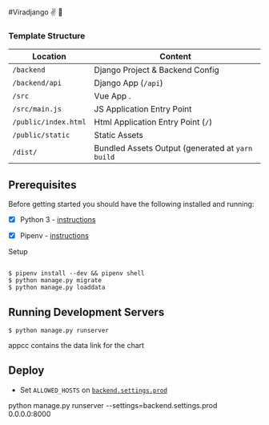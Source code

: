 #Viradjango ✌️ 🐍


### Template Structure


| Location             |  Content                                   |
|----------------------|--------------------------------------------|
| `/backend`           | Django Project & Backend Config            |
| `/backend/api`       | Django App (`/api`)                        |
| `/src`               | Vue App .                                  |
| `/src/main.js`       | JS Application Entry Point                 |
| `/public/index.html` | Html Application Entry Point (`/`)         |
| `/public/static`     | Static Assets                              |
| `/dist/`             | Bundled Assets Output (generated at `yarn build` |

## Prerequisites

Before getting started you should have the following installed and running:
- [X] Python 3 - [instructions](https://wiki.python.org/moin/BeginnersGuide)
- [X] Pipenv - [instructions](https://pipenv.readthedocs.io/en/latest/install/#installing-pipenv)



Setup
```

$ pipenv install --dev && pipenv shell
$ python manage.py migrate
$ python manage.py loaddata
```

## Running Development Servers

```
$ python manage.py runserver
```

appcc contains the data link for the chart
## Deploy

* Set `ALLOWED_HOSTS` on [`backend.settings.prod`](/backend/settings/prod.py)


python manage.py runserver --settings=backend.settings.prod 0.0.0.0:8000